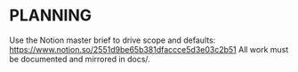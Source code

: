 # PLANNING
Use the Notion master brief to drive scope and defaults: https://www.notion.so/2551d9be65b381dfaccce5d3e03c2b51
All work must be documented and mirrored in docs/.
